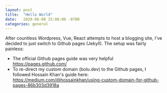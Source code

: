 ```yaml
---
layout: post
title:  "Hello World"
date:   2020-06-08 15:06:06 -0700
categories: general
---
```


After countless Wordpress, Vue, React attempts to host a blogging site, I've decided to just switch to Github pages (Jekyll). The setup was fairly painless:

- The official Github pages guide was very helpful https://pages.github.com/
- To re-direct my custom domain (bolu.dev) to the Github pages, I followed Hossain Khan's guide here: https://medium.com/@hossainkhan/using-custom-domain-for-github-pages-86b303d3918a
